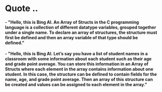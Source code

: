 # Quote ..

#### - "Hello, this is Bing AI. An Array of Structs in the C programming language is a collection of different datatype variables, grouped together under a single name. To declare an array of structures, the structure must first be defined and then an array variable of that type should be defined."

#### - "Hello, this is Bing AI. Let’s say you have a list of student names in a classroom with some information about each student such as their age and grade point average. You can store this information in an Array of Structs where each element in the array contains information about one student. In this case, the structure can be defined to contain fields for the name, age, and grade point average. Then an array of this structure can be created and values can be assigned to each element in the array."